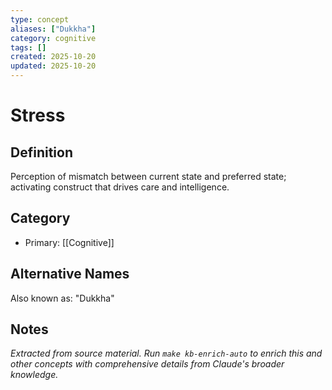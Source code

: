 ```yaml
---
type: concept
aliases: ["Dukkha"]
category: cognitive
tags: []
created: 2025-10-20
updated: 2025-10-20
---
```


# Stress

## Definition

Perception of mismatch between current state and preferred state; activating construct that drives care and intelligence.

## Category

- Primary: [[Cognitive]]

## Alternative Names

Also known as: "Dukkha"

## Notes

*Extracted from source material. Run `make kb-enrich-auto` to enrich this and other concepts with comprehensive details from Claude's broader knowledge.*
